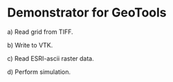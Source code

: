 # Demonstrator for GeoTools

a) Read grid from TIFF.

b) Write to VTK.

c) Read ESRI-ascii raster data.

d) Perform simulation.
